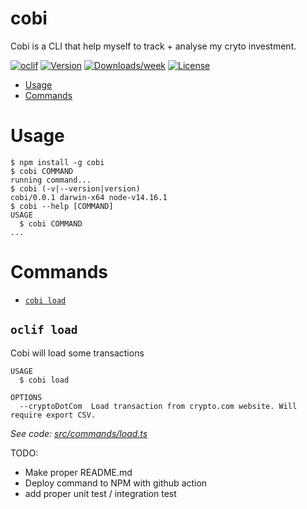 # cobi

Cobi is a CLI that help myself to track + analyse my cryto investment.

[![oclif](https://img.shields.io/badge/cli-oclif-brightgreen.svg)](https://oclif.io)
[![Version](https://img.shields.io/npm/v/cobi.svg)](https://npmjs.org/package/cobi)
[![Downloads/week](https://img.shields.io/npm/dw/cobi.svg)](https://npmjs.org/package/cobi)
[![License](https://img.shields.io/npm/l/cobi.svg)](https://github.com/Vico1993/cobi/blob/master/package.json)

<!-- toc -->

-   [Usage](#usage)
-   [Commands](#commands)
<!-- tocstop -->

# Usage

<!-- usage -->

```sh-session
$ npm install -g cobi
$ cobi COMMAND
running command...
$ cobi (-v|--version|version)
cobi/0.0.1 darwin-x64 node-v14.16.1
$ cobi --help [COMMAND]
USAGE
  $ cobi COMMAND
...
```

<!-- usagestop -->

# Commands

<!-- commands -->

-   [`cobi load`](#cobi-load)

## `oclif load`

Cobi will load some transactions

```
USAGE
  $ cobi load

OPTIONS
  --cryptoDotCom  Load transaction from crypto.com website. Will require export CSV.
```

_See code: [src/commands/load.ts](https://github.com/vico1993/cobi/src/commands/load.ts)_

<!-- commandsstop -->

TODO:

-   Make proper README.md
-   Deploy command to NPM with github action
-   add proper unit test / integration test
